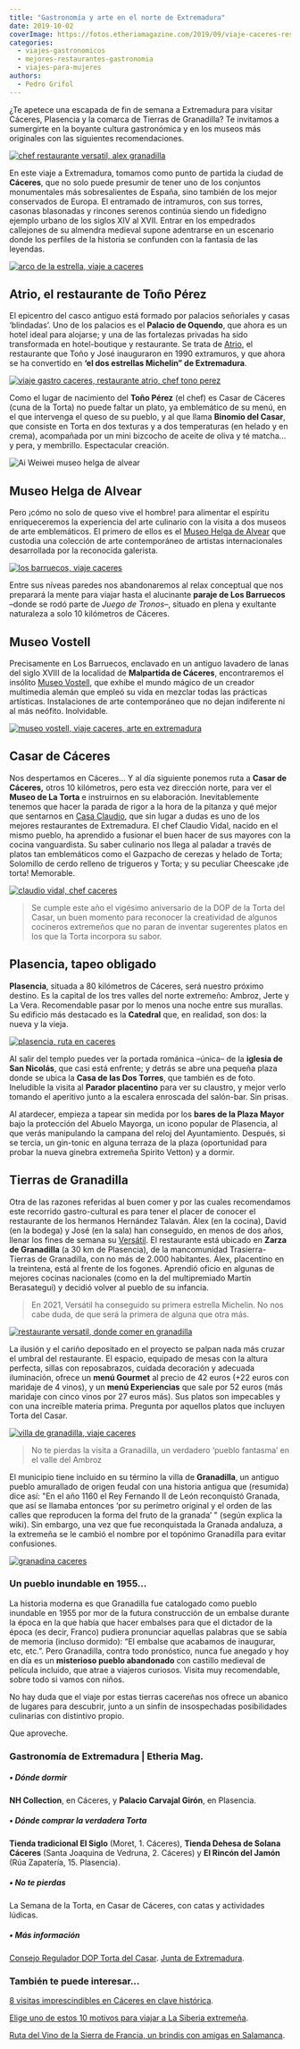 ```yaml
---
title: "Gastronomía y arte en el norte de Extremadura"
date: 2019-10-02
coverImage: https://fotos.etheriamagazine.com/2019/09/viaje-caceres-restaurante-Versatil-en-Zarza-de-Granadilla.jpg
categories: 
  - viajes-gastronomicos
  - mejores-restaurantes-gastronomia
  - viajes-para-mujeres
authors: 
  - Pedro Grifol
---
```


¿Te apetece una escapada de fin de semana a Extremadura para visitar Cáceres, Plasencia y la comarca de Tierras de Granadilla? Te invitamos a sumergirte en la boyante cultura gastronómica y en los museos más originales con las siguientes recomendaciones.

[![chef restaurante versatil, alex granadilla](https://fotos.etheriamagazine.com/2019/09/alex-chef-restaurate-Versatil.jpg "Álex, del restaurante Versátil.")](https://etheriamagazine.com/2019/10/02/donde-comer-que-ver-hacer-viaje-norte-de-extremadura/alex-chef-restaurate-versatil/)

En este viaje a Extremadura, tomamos como punto de partida la ciudad de **Cáceres**, que 
no solo puede presumir de tener uno de los conjuntos monumentales más sobresalientes de 
España, sino también de los mejor conservados de Europa. El entramado de intramuros, con 
sus torres, casonas blasonadas y rincones serenos continúa siendo un fidedigno ejemplo 
urbano de los siglos XIV al XVII. Entrar en los empedrados callejones de su almendra 
medieval supone adentrarse en un escenario donde los perfiles de la historia se 
confunden con la fantasía de las leyendas. 

[![arco de la estrella, viaje a caceres](https://fotos.etheriamagazine.com/2019/09/viaje-caceres-arco-estrella-900x580.jpg "Arco de la Estrella, en Cáceres.")](https://etheriamagazine.com/2019/10/02/donde-comer-que-ver-hacer-viaje-norte-de-extremadura/viaje-caceres-arco-estrella/)

## Atrio, el restaurante de Toño Pérez

El epicentro del casco antiguo está formado por palacios señoriales y casas ‘blindadas’. 
Uno de los palacios es el **Palacio de Oquendo**, que ahora es un hotel ideal para 
alojarse; y una de las fortalezas privadas ha sido transformada en hotel-boutique y 
restaurante. Se trata de [Atrio](http://restauranteatrio.com), el restaurante que Toño y 
José inauguraron en 1990 extramuros, y que ahora se ha convertido en **‘el dos estrellas 
Michelin” de Extremadura**. 

[![viaje gastro caceres, restaurante atrio, chef tono perez](https://fotos.etheriamagazine.com/2019/09/viaje-caceres-restaurante-atrio-900x563.jpg "Restaurante Atrio y su chef, Toño Pérez, con el plato Binomio del Casar.")](https://etheriamagazine.com/2019/10/02/donde-comer-que-ver-hacer-viaje-norte-de-extremadura/viaje-caceres-restaurante-atrio/)

Como el lugar de nacimiento del **Toño Pérez** (el chef) es Casar de Cáceres (cuna de la 
Torta) no puede faltar un plato, ya emblemático de su menú, en el que intervenga el 
queso de su pueblo, y al que llama **Binomio del Casar**, que consiste en Torta en dos 
texturas y a dos temperaturas (en helado y en crema), acompañada por un mini bizcocho de 
aceite de oliva y té matcha… y pera, y membrillo. Espectacular creación. 

![Ai Weiwei museo helga de alvear](https://fotos.etheriamagazine.com/2021/03/ai-wei-wei-museo-arte-helga-del-alvear.jpg "© Descending Light (2007), Ai Weiwei.")

## Museo Helga de Alvear

Pero ¡cómo no solo de queso vive el hombre! para alimentar el espíritu enriqueceremos la 
experiencia del arte culinario con la visita a dos museos de arte emblemáticos. El 
primero de ellos es el [Museo Helga de 
Alvear](https://etheriamagazine.com/2021/03/03/helga-de-alvear-el-arte-es-un-derecho-y-una-necesidad/) 
que custodia una colección de arte contemporáneo de artistas internacionales 
desarrollada por la reconocida galerista. 

[![los barruecos, viaje caceres](https://fotos.etheriamagazine.com/2019/09/viaje-caceres-Paisaje-de-los-Barruecos-900x598.jpg "Los Barruecos.")](https://etheriamagazine.com/2019/10/02/donde-comer-que-ver-hacer-viaje-norte-de-extremadura/viaje-caceres-paisaje-de-los-barruecos/)

Entre sus níveas paredes nos abandonaremos al relax conceptual que nos preparará la 
mente para viajar hasta el alucinante **paraje de Los Barruecos** –donde se rodó parte 
de _Juego de Tronos_–, situado en plena y exultante naturaleza a solo 10 kilómetros de 
Cáceres. 

## Museo Vostell

Precisamente en Los Barruecos, enclavado en un antiguo lavadero de lanas del siglo XVIII 
de la localidad de **Malpartida de Cáceres**, encontraremos el insólito [Museo 
Vostell](http://museovostell.com), que exhibe el mundo mágico de un creador multimedia 
alemán que empleó su vida en mezclar todas las prácticas artísticas. Instalaciones de 
arte contemporáneo que no dejan indiferente ni al más neófito. Inolvidable. 

[![museo vostell, viaje caceres, arte en extremadura](https://fotos.etheriamagazine.com/2019/09/viaje-caceres-Museo-Vostell-675x1024.jpg "Museo Vostell")](https://etheriamagazine.com/2019/10/02/donde-comer-que-ver-hacer-viaje-norte-de-extremadura/viaje-caceres-museo-vostell/)

## Casar de Cáceres

Nos despertamos en Cáceres… Y al día siguiente ponemos ruta a **Casar de Cáceres,** 
otros 10 kilómetros, pero esta vez dirección norte, para ver el **Museo de La Torta** e 
instruirnos en su elaboración. Inevitablemente tenemos que hacer la parada de rigor a la 
hora de la pitanza y qué mejor que sentarnos en [Casa Claudio](http://casaclaudio.com), 
que sin lugar a dudas es uno de los mejores restaurantes de Extremadura. El chef Claudio 
Vidal, nacido en el mismo pueblo, ha aprendido a fusionar el buen hacer de sus mayores 
con la cocina vanguardista. Su saber culinario nos llega al paladar a través de platos 
tan emblemáticos como el Gazpacho de cerezas y helado de Torta; Solomillo de cerdo 
relleno de trigueros y Torta; y su peculiar Cheescake ¡de torta! Memorable. 

[![claudio vidal, chef caceres](https://fotos.etheriamagazine.com/2019/09/viaje-caceres-Claudio-Vidal-chef-de-Casa-Claudio-900x652.jpg "Chef Claudio Vidal, de Casa Vidal.")](https://etheriamagazine.com/2019/10/02/donde-comer-que-ver-hacer-viaje-norte-de-extremadura/viaje-caceres-claudio-vidal-chef-de-casa-claudio/)

> Se cumple este año el vigésimo aniversario de la DOP de la Torta del Casar, un buen 
> momento para reconocer la creatividad de algunos cocineros extremeños que no paran de 
> inventar sugerentes platos en los que la Torta incorpora su sabor. 

## Plasencia, tapeo obligado

**Plasencia**, situada a 80 kilómetros de Cáceres, será nuestro próximo destino. Es la 
capital de los tres valles del norte extremeño: Ambroz, Jerte y La Vera. Recomendable 
pasar por lo menos una noche entre sus murallas. Su edificio más destacado es la 
**Catedral** que, en realidad, son dos: la nueva y la vieja. 

[![plasencia, ruta en caceres](https://fotos.etheriamagazine.com/2019/09/viaje-caceres-Plasencia-900x552.jpg "Plasencia")](https://etheriamagazine.com/2019/10/02/donde-comer-que-ver-hacer-viaje-norte-de-extremadura/viaje-caceres-plasencia/)

Al salir del templo puedes ver la portada románica –única– de la **iglesia de San 
Nicolás**, que casi está enfrente; y detrás se abre una pequeña plaza donde se ubica la 
**Casa de las Dos Torres**, que también es de foto. Ineludible la visita al **Parador 
placentino** para ver su claustro, y mejor verlo tomando el aperitivo junto a la 
escalera enroscada del salón-bar. Sin prisas. 

Al atardecer, empieza a tapear sin medida por los **bares de la Plaza Mayor** bajo la 
protección del Abuelo Mayorga, un icono popular de Plasencia, al que verás manipulando 
la campana del reloj del Ayuntamiento. Después, si se tercia, un gin-tonic en alguna 
terraza de la plaza (oportunidad para probar la nueva ginebra extremeña Spirito Vetton) 
y a dormir. 

## Tierras de Granadilla

Otra de las razones referidas al buen comer y por las cuales recomendamos este recorrido 
gastro-cultural es para tener el placer de conocer el restaurante de los hermanos 
Hernández Talaván. Álex (en la cocina), David (en la bodega) y José (en la sala) han 
conseguido, en menos de dos años, llenar los fines de semana su [Versátil](http://versatilrural.com). 
El restaurante está ubicado en **Zarza de Granadilla** (a 30 km de Plasencia), de la 
mancomunidad Trasierra-Tierras de Granadilla, con no más de 2.000 habitantes. Álex, 
placentino en la treintena, está al frente de los fogones. Aprendió oficio en algunas de 
mejores cocinas nacionales (como en la del multipremiado Martín Berasategui) y decidió 
volver al pueblo de su infancia. 

> En 2021, Versátil ha conseguido su primera estrella Michelin. No nos cabe duda, de que 
> será la primera de alguna que otra más. 

[![restaurante versatil, donde comer en granadilla](https://fotos.etheriamagazine.com/2019/09/viaje-caceres-restaurante-Versatil-en-Zarza-de-Granadilla-900x594.jpg "Álex (en la cocina), David (en la bodega) y José (en la sala), del restaurante Versátil. © P. Grifol")](https://etheriamagazine.com/2019/10/02/donde-comer-que-ver-hacer-viaje-norte-de-extremadura/viaje-caceres-restaurante-versatil-en-zarza-de-granadilla/)

La ilusión y el cariño depositado en el proyecto se palpan nada más cruzar el umbral del 
restaurante. El espacio, equipado de mesas con la altura perfecta, sillas con 
reposabrazos, cuidada decoración y adecuada iluminación, ofrece un **menú Gourmet** al 
precio de 42 euros (+22 euros con maridaje de 4 vinos), y un **menú Experiencias** que 
sale por 52 euros (más maridaje con cinco vinos por 27 euros más). Sus platos son 
impecables y con una increíble materia prima. Pregunta por aquellos platos que incluyen 
Torta del Casar. 

[![villa de granadilla, viaje caceres](https://fotos.etheriamagazine.com/2019/09/viaje-caceres-Villa-de-Granadilla-900x598.jpg "Villa de Granadilla.")](https://etheriamagazine.com/2019/10/02/donde-comer-que-ver-hacer-viaje-norte-de-extremadura/viaje-caceres-villa-de-granadilla/)

> No te pierdas la visita a Granadilla, un verdadero ‘pueblo fantasma’ en el valle del 
> Ambroz 

El municipio tiene incluido en su término la villa de **Granadilla**, un antiguo pueblo 
amurallado de origen feudal con una historia antigua que (resumida) dice así: "En el año 
1160 el Rey Fernando II de León reconquistó Granada, que así se llamaba entonces ‘por su 
perímetro original y el orden de las calles que reproducen la forma del fruto de la 
granada’ " (según explica la wiki). Sin embargo, una vez que fue reconquistada la 
Granada andaluza, a la extremeña se le cambió el nombre por el topónimo Granadilla para 
evitar confusiones. 

[![granadina caceres](https://fotos.etheriamagazine.com/2019/09/viaje-pueblo-fantasma-Villa-de-Granadilla-900x658.jpg "Villa de Granadilla")](https://etheriamagazine.com/2019/10/02/donde-comer-que-ver-hacer-viaje-norte-de-extremadura/viaje-pueblo-fantasma-villa-de-granadilla/)

### Un pueblo inundable en 1955...

La historia moderna es que Granadilla fue catalogado como pueblo inundable en 1955 por 
mor de la futura construcción de un embalse durante la época en la que había que hacer 
embalses para que el dictador de la época (es decir, Franco) pudiera pronunciar aquellas 
palabras que se sabía de memoria (incluso dormido): “El embalse que acabamos de 
inaugurar, etc, etc.”. Pero Granadilla, contra todo pronóstico, nunca fue anegado y hoy 
en día es un **misterioso pueblo abandonado** con castillo medieval de película 
incluido, que atrae a viajeros curiosos. Visita muy recomendable, sobre todo si vamos 
con niños. 

No hay duda que el viaje por estas tierras cacereñas nos ofrece un abanico de lugares 
para descubrir, junto a un sinfín de insospechadas posibilidades culinarias con 
distintivo propio. 

Que aproveche. 

### Gastronomía de Extremadura | Etheria Mag.

##### • Dónde dormir

**NH Collection**, en Cáceres, y **Palacio Carvajal Girón**, en Plasencia. 

##### • Dónde comprar la verdadera Torta

**Tienda tradicional El Siglo** (Moret, 1. Cáceres), **Tienda Dehesa de Solana Cáceres** 
(Santa Joaquina de Vedruna, 2. Cáceres) y **El Rincón del Jamón** (Rúa Zapatería, 15. 
Plasencia). 

##### • No te pierdas

La Semana de la Torta, en Casar de Cáceres, con catas y actividades lúdicas. 

##### • Más información

[Consejo Regulador DOP Torta del Casar](http://www.tortadelcasar.eu). [Junta de 
Extremadura](http://www.turismoextremadura.com). 

### También te puede interesar...

[8 visitas imprescindibles en Cáceres en clave 
histórica](https://etheriamagazine.com/2020/05/26/escapadas-espana-8-imprescindibles-en-caceres-en-clave-historica/). 

[Elige uno de estos 10 motivos para viajar a La Siberia 
extremeña](https://etheriamagazine.com/2021/09/26/10-motivos-para-viajar-a-la-siberia-extremena/). 

[Ruta del Vino de la Sierra de Francia, un brindis con amigas en 
Salamanca](https://etheriamagazine.com/2021/08/11/plan-con-amigas-ruta-del-vino-sierra-de-francia/).

